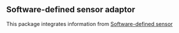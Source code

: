 ## Software-defined sensor adaptor

This package integrates information from [Software-defined sensor](https://github.com/tuwiendsg/iCOMOTSensors/tree/master/java/genericsdsensor)